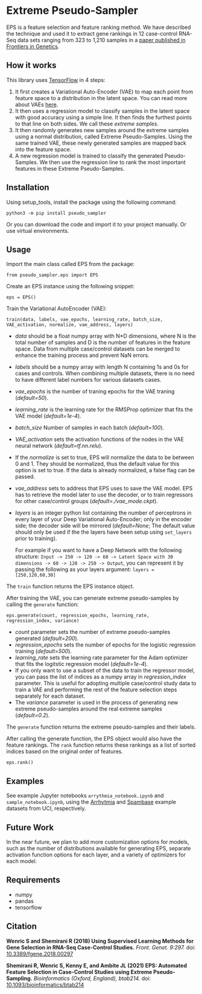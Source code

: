 # Extreme Pseudo-Sampler
EPS is a feature selection and feature ranking method. 
We have described the technique and used it to extract gene rankings in 12 case-control RNA-Seq data sets ranging from 323 to 1,210 samples in a [paper published in Frontiers in Genetics](https://www.frontiersin.org/articles/10.3389/fgene.2018.00297/full). 

## How it works
This library uses [TensorFlow](https://www.tensorflow.org/) in 4 steps: 
1. It first creates a Variational Auto-Encoder (VAE) to map each point from feature space to a distribution in the latent space. You can read more about VAEs [here](https://arxiv.org/abs/1312.6114).
2. It then uses a regression model to classify samples in the latent space with good accuracy using a simple line. It then finds the furthest points to that line on both sides. We call these *extreme samples*. 
3. It then randomly generates new samples around the extreme samples using a normal distribution, called Extreme Pseudo-Samples. Using the same trained VAE, these newly generated samples are mapped back into the feature space. 
4. A new regression model is trained to classify the generated Pseudo-Samples. We then use the regression line to rank the most important features in these Extreme Pseudo-Samples. 

## Installation
Using setup_tools, install the package using the following command:

`python3 -m pip install pseudo_sampler`

Or you can download the code and import it to your project manually. Or use virtual environments.

## Usage
Import the main class called EPS from the package:

`from pseudo_sampler.eps import EPS`

Create an EPS instance using the following snippet:

`eps = EPS()`

Train the Variational AutoEncoder (VAE):

`train(data, labels, vae_epochs, learning_rate, batch_size, VAE_activation, normalize, vae_address, layers)`

- *data* should be a float numpy array with N\*D dimensions, where N is the total number of samples and D is the number of features in the feature space. Data from multiple case/control datasets can be merged to enhance the training process and prevent NaN errors.
- *labels* should be a numpy array with length N containing 1s and 0s for cases and controls. When combining multiple datasets, there is no need to have different label numbers for various datasets cases.
- *vae_epochs* is the number of traning epochs for the VAE traning (*default=50*).
- *learning_rate* is the learning rate for the RMSProp optimizer that fits the VAE model (*default=1e-4*).
- *batch_size* Number of samples in each batch (*default=100*).
- *VAE_activation* sets the activation functions of the nodes in the VAE neural network (*default=tf.nn.relu*).
- If the *normalize* is set to true, EPS will normalize the data to be between 0 and 1. They should be normalized, thus the default value for this option is set to true. If the data is already normalized, a false flag can be passed.
- *vae_address* sets to address that EPS uses to save the VAE model. EPS has to retrieve the model later to use the decoder, or to train regressors for other case/control groups (*default=./vae_mode.ckpt*).
- *layers* is an integer python list containing the number of perceptrons in every layer of your Deep Variational Auto-Encoder; only in the encoder side; the decoder side will be mirrored (*default=None*; The default value should only be used if the the layers have been setup using `set_layers` prior to training).

   For example if you want to have a Deep Network with the following structure:
`Input -> 250 -> 120 -> 60 -> Latent Space with 30 dimensions -> 60 -> 120 -> 250 -> Output`, you can represent it by passing the following as your layers argument: `layers = [250,120,60,30]`

The `train` function returns the EPS instance object.

After training the VAE, you can generate extreme pseudo-samples by calling the `generate` function:

`eps.generate(count, regression_epochs, learning_rate, regression_index, variance)`

- *count* parameter sets the number of extreme pseudo-samples generated (*default=200*).
- *regression_epochs* sets the number of epochs for the logistic regression training (*default=500*).
- *learning_rate* sets the learning rate parameter for the Adam optimizer that fits the logitstic regression model (*default=1e-4*).
- If you only want to use a subset of the data to train the regressor model, you can pass the list of indices as a numpy array  in *regression_index* parameter. This is useful for adopting multiple case/control study data to train a VAE and performing the rest of the feature selection steps separately for each dataset.
- The *variance* parameter is used in the process of generating new extreme pseudo-samples around the real extreme samples (*default=0.2*).

The `generate` function returns the extreme pseudo-samples and their labels.

After calling the generate function, the EPS object would also have the feature rankings. The `rank` function returns these rankings as a list of sorted indices based on the original order of features.

`eps.rank()`

## Examples
See example Jupyter notebooks `arrythmia_notebook.ipynb` and `sample_notebook.ipynb`, using the [Arrhytmia](http://archive.ics.uci.edu/ml//datasets/Arrhythmia) and [Spambase](http://archive.ics.uci.edu/ml/datasets/Spambase/) example datasets from UCI, respectively.


## Future Work
In the near future, we plan to add more customization options for models, such as the number of distributions available for generating EPS, separate activation function options for each layer, and a variety of optimizers for each model. 

## Requirements
- numpy
- pandas
- tensorflow

## Citation

**Wenric S and Shemirani R (2018) Using Supervised Learning Methods for Gene Selection in RNA-Seq Case-Control Studies.** *Front. Genet. 9:297.* doi: [10.3389/fgene.2018.00297](https://doi.org/10.3389/fgene.2018.00297)

**Shemirani R, Wenric S, Kenny E, and Ambite JL (2021) EPS: Automated Feature Selection in Case-Control Studies using Extreme Pseudo-Sampling.** *Bioinformatics (Oxford, England), btab214.* doi: [10.1093/bioinformatics/btab214](https://doi.org/10.1093/bioinformatics/btab214)